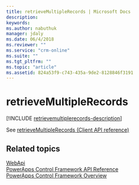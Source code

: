 ```yaml
---
title: retrieveMultipleRecords | Microsoft Docs
description: 
keywords:
ms.author: nabuthuk
manager: jdaly
ms.date: 06/4/2018
ms.reviewer: ""
ms.service: "crm-online"
ms.suite: ""
ms.tgt_pltfrm: ""
ms.topic: "article"
ms.assetid: 824a53f9-c743-435a-9de2-8128846f3191
---
```


# retrieveMultipleRecords

[!INCLUDE [retrievemultiplerecords-description](includes/retrievemultiplerecords-description.md)]

See [retrieveMultipleRecords (Client API reference)](../../../clientapi/reference/Xrm-WebApi/retrieveMultipleRecords.md)

## Related topics

[WebApi](../webapi.md)<br />
[PowerApps Control Framework API Reference](../index.md)<br />
[PowerApps Control Framework Overview](../../overview.md)<br />
